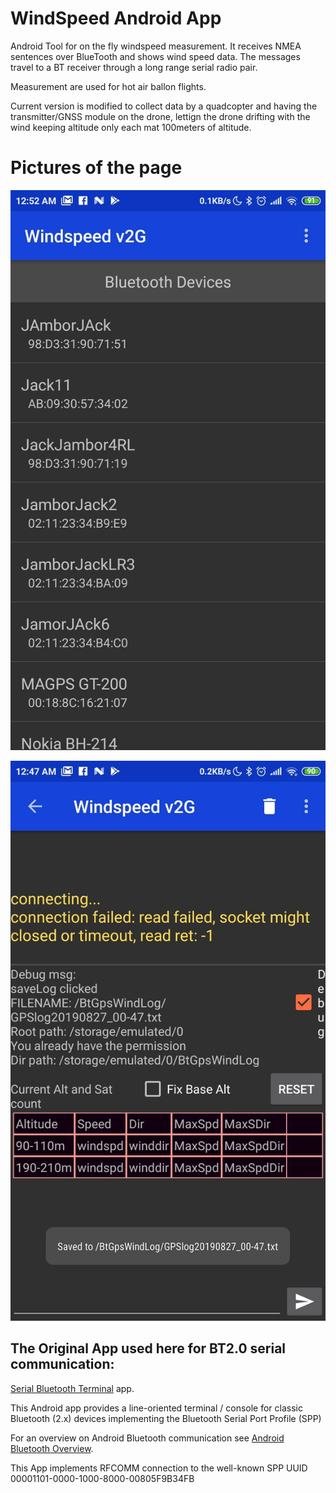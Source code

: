 # WindSpeed Android App

Android Tool for on the fly windspeed measurement.
It receives NMEA sentences over BlueTooth and shows wind speed data.
The messages travel to a BT receiver through a long range serial radio pair.

Measurement are used for hot air ballon flights.

Current version is modified to collect data by a quadcopter and having the transmitter/GNSS module on the drone, lettign the drone drifting with the wind keeping altitude only each mat 100meters of altitude.

# Pictures of the page

![Image of Screen](doc/screendev1.jpg) 

![Image of Screen](doc/screen1.jpg) 

## The Original App used here for BT2.0 serial communication:

[Serial Bluetooth Terminal](https://play.google.com/store/apps/details?id=de.kai_morich.serial_bluetooth_terminal) app.

This Android app provides a line-oriented terminal / console for classic Bluetooth (2.x) devices implementing the Bluetooth Serial Port Profile (SPP)

For an overview on Android Bluetooth communication see 
[Android Bluetooth Overview](https://developer.android.com/guide/topics/connectivity/bluetooth).

This App implements RFCOMM connection to the well-known SPP UUID 00001101-0000-1000-8000-00805F9B34FB

